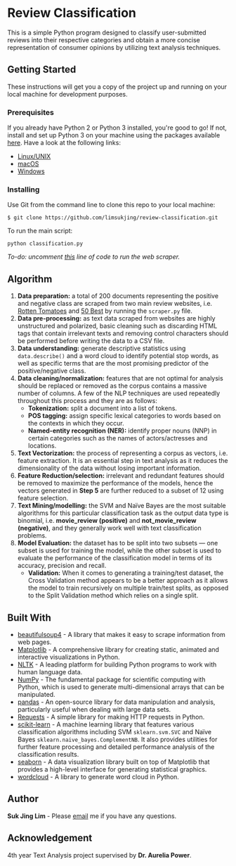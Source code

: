 # Review Classification

This is a simple Python program designed to classify user-submitted reviews into their respective categories and obtain a more concise representation 
of consumer opinions by utilizing text analysis techniques.

## Getting Started

These instructions will get you a copy of the project up and running on your local machine for development purposes.

### Prerequisites

If you already have Python 2 or Python 3 installed, you're good to go! If not, install and set up Python 3 on your machine using the packages
available [here](https://www.python.org/getit/). Have a look at the following links:

* [Linux/UNIX](https://docs.python.org/3/using/unix.html)
* [macOS](https://docs.python.org/3/using/mac.html)
* [Windows](https://docs.python.org/3/using/windows.html)

### Installing

Use Git from the command line to clone this repo to your local machine:  

```
$ git clone https://github.com/limsukjing/review-classification.git
```

To run the main script: 
```
python classification.py 
```

*To-do: uncomment [this](https://github.com/limsukjing/review-classification/blob/e16cf44ad1fc54afe46a9bd5d979c3c353ebde50/classification.py#L14-L15) line of code to run the web scraper.*

## Algorithm

1. **Data preparation:** a total of 200 documents representing the positive and negative class are scraped from two main review websites, i.e. 
[Rotten Tomatoes](https://www.rottentomatoes.com/) and [50 Best](https://www.theworlds50best.com/) by running the `scraper.py` file. 
2. **Data pre-processing:** as text data scraped from websites are highly unstructured and polarized, basic cleaning such as discarding HTML tags
that contain irrelevant texts and removing control characters should be performed before writing the data to a CSV file. 
3. **Data understanding:** generate descriptive statistics using `data.describe()` and a word cloud to identify potential stop words, as well as
specific terms that are the most promising predictor of the positive/negative class. 
4. **Data cleaning/normalization:** features that are not optimal for analysis should be replaced or removed as the corpus contains a massive number 
of columns. A few of the NLP techniques are used repeatedly throughout this process and they are as follows:
    - **Tokenization:** split a document into a list of tokens. 
    - **POS tagging:** assign specific lexical categories to words based on the contexts in which they occur.
    - **Named-entity recognition (NER):** identify proper nouns (NNP) in certain categories such as the names of actors/actresses and locations. 
5. **Text Vectorization:** the process of representing a corpus as vectors, i.e. feature extraction. It is an essential step in text analysis as it
reduces the dimensionality of the data without losing important information.
6. **Feature Reduction/selection:** irrelevant and redundant features should be removed to maximize the performance of the models, hence the vectors 
generated in **Step 5** are further reduced to a subset of 12 using feature selection. 
7. **Text Mining/modelling:** the SVM and Naïve Bayes are the most suitable algorithms for this particular classification task as the output data
type is binomial, i.e. **movie_review (positive)** and **not_movie_review (negative)**, and they generally work well with text classification
problems.
8. **Model Evaluation:** the dataset has to be split into two subsets — one subset is used for training the model, while the other subset is used to 
evaluate the performance of the classification model in terms of its accuracy, precision and recall. 
    - **Validation:** When it comes to generating a training/test dataset, the Cross Validation method appears to be a better approach as it allows 
    the model to train recursively on multiple train/test splits, as opposed to the Split Validation method which relies on a single split.

## Built With

* [beautifulsoup4](https://pypi.org/project/beautifulsoup4/) - A library that makes it easy to scrape information from web pages.
* [Matplotlib](https://matplotlib.org/) - A comprehensive library for creating static, animated and interactive visualizations in Python.
* [NLTK](https://www.nltk.org/) - A leading platform for building Python programs to work with human language data.
* [NumPy](https://numpy.org/) - The fundamental package for scientific computing with Python, which is used to generate multi-dimensional arrays that
can be manipulated.
* [pandas](https://pandas.pydata.org/) - An open-source library for data manipulation and analysis, particularly useful when dealing with large data 
sets. 
* [Requests](https://requests.readthedocs.io/en/master/) - A simple library for making HTTP requests in Python. 
* [scikit-learn](https://scikit-learn.org/stable/) - A machine learning library that features various classification algorithms including SVM
`sklearn.svm.SVC` and Naïve Bayes `sklearn.naive_bayes.ComplementNB`. It also provides utilities for further feature processing 
and detailed performance analysis of the classification results. 
* [seaborn](https://seaborn.pydata.org/) - A data visualization library built on top of Matplotlib that provides a high-level interface for generating
statistical graphics.
* [wordcloud](https://pypi.org/project/wordcloud/) - A library to generate word cloud in Python. 

## Author

**Suk Jing Lim** - Please [email](mailto:limsukjing@gmail.com) me if you have any questions.

## Acknowledgement

4th year Text Analysis project supervised by **Dr. Aurelia Power**.
